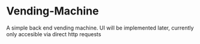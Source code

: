 # Vending-Machine
A simple back end vending machine. UI will be implemented later, currently only accesible via direct http requests
